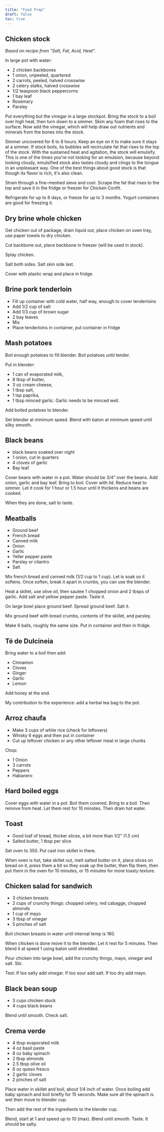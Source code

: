 ```yaml
---
title: "Food Prep"
draft: false
toc: true
---
```



## Chicken stock

_Based on recipe from "Salt, Fat, Acid, Heat"._

In large pot with water:
- 2 chicken backbones
- 1 onion, unpeeled, quartered
- 2 carrots, peeled, halved crosswise
- 2 celery stalks, halved crosswise
- 1/2 teaspoon black peppercorns
- 1 bay leaf
- Rosemary
- Parsley

Put everything but the vinegar in a large stockpot. Bring the stock to a boil over high heat, then turn down to a simmer. Skim any foam that rises to the surface. Now add the vinegar, which will help draw out nutrients and minerals from the bones into the stock.

Simmer uncovered for 6 to 8 hours. Keep an eye on it to make sure it stays at a simmer. If stock boils, its bubbles will recirculate fat that rises to the top of the stock. With the sustained heat and agitation, the stock will emulsify. This is one of the times you're not looking for an emulsion, because beyond looking cloudy, emulsified stock also tastes cloudy and clings to the tongue in an unpleasant way. One of the best things about good stock is that though its flavor is rich, it's also clean.

Strain through a fine-meshed sieve and cool. Scrape the fat that rises to the top and save it in the fridge or freezer for Chicken Confit.

Refrigerate for up to 8 days, or freeze for up to 3 months. Yogurt containers are good for freezing it.




## Dry brine whole chicken
Get chicken out of package, drain liquid out, place chicken on oven tray, use paper towels to dry chicken.

Cut backbone out, place backbone in freezer (will be used in stock).

Splay chicken.

Salt both sides. Salt skin side last. 

Cover with plastic wrap and place in fridge.

## Brine pork tenderloin
- Fill up container with cold water, half way, enough to cover tenderloins
- Add 1/2 cup of salt
- Add 1/3 cup of brown sugar
- 2 bay leaves
- Mix
- Place tenderloins in container, put container in fridge

## Mash potatoes 
Boil enough potatoes to fill blender. Boil potatoes until tender. 

Put in blender:
- 1 can of evaporated milk, 
- 8 tbsp of butter, 
- 3 oz cream cheese, 
- 1 tbsp salt, 
- 1 tsp paprika, 
- 1 tbsp minced garlic. Garlic needs to be minced well. 

Add boiled potatoes to blender.

Set blender at minimum speed. Blend with baton at minimum speed until silky smooth.


## Black beans

- black beans soaked over night
- 1 onion, cut in quarters
- 4 cloves of garlic
- Bay leaf

Cover beans with water in a pot. Water should be 3/4” over the beans. Add onion, garlic and bay leaf. Bring to boil. Cover with lid. Reduce heat to simmer. Let it cook for 1 hour or 1.5 hour until it thickens and beans are cooked.

When they are done, salt to taste.


## Meatballs

- Ground beef
- French bread
- Canned milk
- Onion
- Garlic
- Yeller pepper paste
- Parsley or cilantro
- Salt

Mix french bread and canned milk (1/2 cup to 1 cup). Let is soak so it softens. Once soften, break it apart in crumbs, you can use the blender.

Heat a skillet, use olive oil, then sautee 1 chopped onion and 2 tbsps of garlic. Add salt and yellow pepper paste. Taste it.

On large bowl place ground beef. Spread ground beef. Salt it.

Mix ground beef with bread crumbs, contents of the skillet, and parsley.

Make 6 balls, roughly the same size. Put in container and then in fridge.


## Té de Dulcineia

Bring water to a boil then add:

- Cinnamon 
- Cloves
- Ginger
- Garlic
- Lemon 

Add honey at the end. 

My contribution to the experience: add a herbal tea bag to the pot. 


## Arroz chaufa

- Make 3 cups of white rice (check for leftovers)
- Whisky 6 eggs and then put in container
- Cut up leftover chicken or any other leftover meat in large chunks

Chop:
- 1 Onion
- 3 carrots
- Peppers
- Habanero

## Hard boiled eggs

Cover eggs with water in a pot. Boil them covered. Bring to a boil. Then remove from heat. Let them rest for 10 minutes. Then drain hot water. 

## Toast

- Good loaf of bread, thicker slices, a bit more than 1/2" (1.5 cm)
- Salted butter, 1 tbsp per slice

Set oven to 350. Put cast iron skillet in there.

When oven is hot, take skillet out, melt salted butter on it, place slices on bread on it, press them a bit so they soak up the butter, then flip them, then put them in the oven for 10 minutes, or 15 minutes for more toasty texture.

## Chicken salad for sandwich
- 3 chicken breasts
- 2 cups of crunchy things: chopped celery, red cabagge, chopped almonds
- 1 cup of mayo
- 3 tbsp of vinegar
- 5 pinches of salt

Boil chicken breasts in water until internal temp is 160.

When chicken is done move it to the blender. Let it rest for 5 minutes. 
Then blend it at speed 1 using baton until shredded.

Pour chicken into large bowl, add the crunchy things, mayo, vinegar and salt. 
Stir.

Test: If too salty add vinegar. If too sour add salt. If too dry add mayo.

## Black bean soup
- 3 cups chicken stock
- 4 cups black beans

Blend until smooth. Check salt. 

## Crema verde
- 4 tbsp evaporated milk
- 4 oz basil paste
- 8 oz baby spinach
- 2	tbsp almonds
- 2.5 tbsp olive oil
- 6 oz queso fresco
- 2	garlic cloves
- 2 pinches of salt

Place water in skillet and boil, about 1/4 inch of water. Once boiling add baby spinach and boil
briefly for 15 seconds. Make sure all the spinach is wet then move to blender cup.

Then add the rest of the ingredients to the blender cup. 

Blend, start at 1 and speed up to 10 (max). Blend until smooth. Taste. It should be salty.
